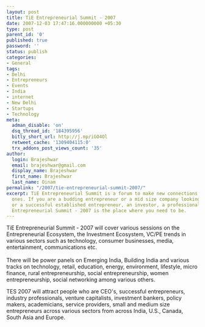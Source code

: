 ```yaml
---
layout: post
title: TiE Entrepreneurial Summit - 2007
date: 2007-12-03 17:47:16.000000000 +05:30
type: post
parent_id: '0'
published: true
password: ''
status: publish
categories:
- General
tags:
- Delhi
- Entrepreneurs
- Events
- India
- internet
- New Delhi
- Startups
- Technology
meta:
  adman_disable: 'on'
  dsq_thread_id: '184395956'
  bitly_short_url: http://j.mp/iGO4Ol
  retweet_cache: '1309404115:0'
  trx_addons_post_views_count: '35'
author:
  login: Brajeshwar
  email: brajeshwar@gmail.com
  display_name: Brajeshwar
  first_name: Brajeshwar
  last_name: Oinam
permalink: "/2007/tie-entrepreneurial-summit-2007/"
excerpt: TiE Entrepreneurial Summit is a forum to make new connections and renew old
  ones. If you are a budding entrepreneur or a mid size company looking to scale up
  or a successful established entrepreneur, an investor, a professional, then TiE
  Entrepreneurial Summit - 2007 is the place where you need to be.
---
```

<p>TiE Entrepreneurial Summit - 2007  will cover various sessions on the Entrepreneurial Ecosystem, the Investment Ecosystem, VC/PE trends in various sectors such as technology, consumer businesses, media, entertainment, communications etc.<br />
<br />
There will be power panels on Emerging India, Building India and various tracks on technology, retail, education, energy, environment, lifestyle, micro finance, rural entrepreneurship, social entrepreneurship, women entrepreneurship, social networking among various others.</p>
<p>TES 2007 will attract people who are CEO's, successful entrepreneurs, industry professionals, venture capitalists, investment bankers, policy makers, academicians, service providers, small and medium size entrepreneurs across various sectors from across India, U.S., Canada, South Asia and Europe.</p>
